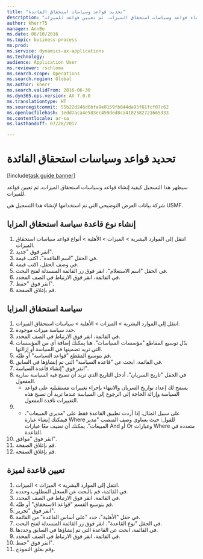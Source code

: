 ```yaml
--- 
title: "تحديد قواعد وسياسات استحقاق الفائدة"
description: "سيظهر هذا التسجيل كيفية إنشاء قواعد وسياسات استحقاق الميزات، ثم تعيين قواعد للميزات."
author: kherr75
manager: AnnBe
ms.date: 06/10/2016
ms.topic: business-process
ms.prod: 
ms.service: dynamics-ax-applications
ms.technology: 
audience: Application User
ms.reviewer: rschloma
ms.search.scope: Operations
ms.search.region: Global
ms.author: kherr
ms.search.validFrom: 2016-06-30
ms.dyn365.ops.version: AX 7.0.0
ms.translationtype: HT
ms.sourcegitcommit: 55b22d246d6bfa9e8159fb844da95f61fcf07c62
ms.openlocfilehash: 1edd7aca4e583ec459ded8ca4182582721665333
ms.contentlocale: ar-sa
ms.lasthandoff: 07/28/2017

---
```

# <a name="define-benefit-eligibility-rules-and-policies"></a>تحديد قواعد وسياسات استحقاق الفائدة

[!include[task guide banner](../../includes/task-guide-banner.md)]

سيظهر هذا التسجيل كيفية إنشاء قواعد وسياسات استحقاق الميزات، ثم تعيين قواعد للميزات.  

شركة بيانات العرض التوضيحي التي تم استخدامها لإنشاء هذا التسجيل هي USMF.


## <a name="create-benefit-eligibility-policy-rule-type"></a>إنشاء نوع قاعدة سياسة استحقاق المزايا‬
1. انتقل إلى الموارد البشرية > الميزات > الأهلية > أنواع قواعد سياسات استحقاق الميزات.
2. انقر فوق "جديد".
3. في الحقل "اسم القاعدة"، اكتب قيمة.
4. في وصف الحقل، اكتب قيمة.
5. في الحقل "اسم الاستعلام"، انقر فوق زر القائمة المنسدلة لفتح البحث.
6. في القائمة، انقر فوق الارتباط في الصف المحدد.
7. انقر فوق "حفظ".
8. قم بإغلاق الصفحة.

## <a name="benefit-eligibility-policy"></a>سياسة استحقاق المزايا
1. انتقل إلى الموارد البشرية > الميزات > الأهلية > سياسات استحقاق الميزات‬.
2. حدد سياسة ميزات موجودة.
3. في القائمة، انقر فوق الارتباط في الصف المحدد.
4. بدّل توسيع المقاطع "مؤسسات السياسات‬‬".  هنا يمكنك إضافة أي من المؤسسات التي تريد تضمينها في السياسة أو إزالتها.
5. قم بتوسيع المقطع "قواعد السياسة‬" أو طيّه.
6. في القائمة، ابحث عن "قاعدة السياسة" التي تم إنشاؤها في السابق.
7. انقر فوق "إنشاء قاعدة السياسة".
8. في الحقل "تاريخ السريان"، أدخل التاريخ الذي تريد أن تصبح فيه السياسة سارية المفعول.
    * يسمح لك إعداد تواريخ السريان والانتهاء بإجراء تغييرات مستقبلية على قواعد السياسة وإزالة الحاجة إلى الرجوع إلى السياسة عندما تريد أن تصبح هذه التغييرات نافذة المفعول.  
9. 
    * على سبيل المثال، إذا أردت تطبيق القاعدة فقط على "مديري المبيعات"، فيمكنك إنشاء عبارة Where للقول: حيث يساوي وصف المنصب "مدير المبيعات".  يمكنك أن تضيف معًا عبارات And أو Or وعبارات Where متعددة في القاعدة.  
10. انقر فوق "موافق".
11. قم بإغلاق الصفحة.
12. قم بإغلاق الصفحة.

## <a name="assign-rule-to-benefit"></a>تعيين قاعدة لميزة
1. انتقل إلى الموارد البشرية > الميزات‬ > الميزات‬.
2. في القائمة، قم بالبحث عن السجل المطلوب وحدده.
3. في القائمة، انقر فوق الارتباط في الصف المحدد.
4. قم بتوسيع القسم "قواعد الاستحقاق" أو طيّه.
5. انقر فوق "تحرير".
6. في حقل "الأهلية"، حدد "على أساس القاعدة" من القائمة.
7. في الحقل "نوع القاعدة"، انقر فوق زر القائمة المنسدلة لفتح البحث.
8. في القائمة، ابحث عن القاعدة التي تم إنشاؤها في السابق وحددها.
9. في القائمة، انقر فوق الارتباط في الصف المحدد.
10. انقر فوق "حفظ".
11. وقم بغلق النموذج.


